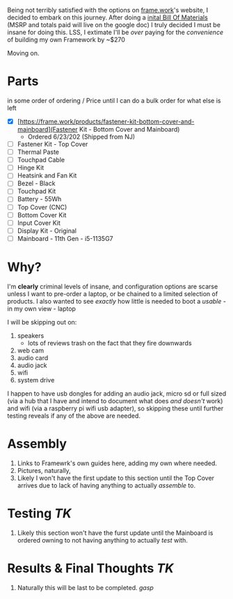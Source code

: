 Being not terribly satisfied with the options on [frame.work](https://frame.work/)'s website, I decided to embark on this journey. After doing a [inital Bill Of Materials](https://docs.google.com/spreadsheets/d/1YayfsNAYgf5DBnbEC524bHOcLVi5MpsAGUarsPbGo8w/edit?usp=sharing) (MSRP and totals paid will live on the google doc) I truly decided I must be insane for doing this. LSS, I extimate I'll be *over* paying for the *convenience* of building my own Framework by ~$270

Moving on.

# Parts
in some order of ordering / Price until I can do a bulk order for what else is left
- [x] [https://frame.work/products/fastener-kit-bottom-cover-and-mainboard](Fastener Kit - Bottom Cover and Mainboard)
     - Ordered 6/23/202 (Shipped from NJ)
- [ ] Fastener Kit - Top Cover
- [ ] Thermal Paste
- [ ] Touchpad Cable
- [ ] Hinge Kit
- [ ] Heatsink and Fan Kit
- [ ] Bezel - Black
- [ ] Touchpad Kit
- [ ] Battery - 55Wh
- [ ] Top Cover (CNC)
- [ ] Bottom Cover Kit
- [ ] Input Cover Kit
- [ ] Display Kit - Original
- [ ] Mainboard - 11th Gen - i5-1135G7
  
# Why?
I'm **clearly** criminal levels of insane, and configuration options are scarse unless I want to pre-order a laptop, or be chained to a limited selection of products. I also wanted to see *exactly* how little is needed to boot a *usable* - in my own view - laptop

I will be skipping out on:
1. speakers
     - lots of reviews trash on the fact that they fire downwards
3. web cam
4. audio card
5. audio jack
6. wifi
7. system drive

I happen to have usb dongles for adding an audio jack, micro sd or full sized (via a hub that I have and intend to document what does *and doesn't* work) and wifi (via a raspberry pi wifi usb adapter), so skipping these until further testing reveals if any of the above are needed.

# Assembly
1. Links to Framewrk's own guides here, adding my own where needed.
2. Pictures, naturally,
3. Likely I won't have the first update to this section until the Top Cover arrives due to lack of having anything to actually *assemble* to.

# Testing *TK*
1. Likely this section won't have the furst update until the Mainboard is ordered owning to not having anything to actually *test* with.

# Results & Final Thoughts *TK*
1. Naturally this will be last to be completed. *gasp*

